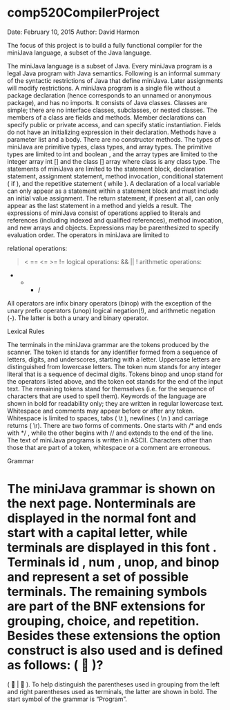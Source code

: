 # comp520CompilerProject
Date: February 10, 2015
Author: David Harmon

The focus of this project is to build a fully functional compiler for the miniJava language, a subset of the Java language.

The
miniJava
language
is
a
subset
of
Java.
Every
miniJava
program
is
a
legal
Java
program
with
Java
semantics.
Following
is
an
informal
summary
of
the
syntactic
restrictions
of
Java
that
define
miniJava.
Later
assignments
will
modify
restrictions.
A
miniJava
program
is
a
single
file
without
a
package
declaration
(hence
corresponds
to
an
unnamed
or
anonymous
package),
and
has
no
imports.
It
consists
of
Java
classes.
Classes
are
simple;
there
are
no
interface
classes,
subclasses,
or
nested
classes.
The
members
of
a
class
are
fields
and
methods.
Member
declarations
can
specify
public
or
private
access,
and
can
specify
static
instantiation.
Fields
do
not
have
an
initializing
expression
in
their
declaration.
Methods
have
a
parameter
list
and
a
body.
There
are
no
constructor
methods.
The
types
of
miniJava
are
primitive
types,
class
types,
and
array
types.
The
primitive
types
are
limited
to
int
and
boolean
,
and
the
array
types
are
limited
to
the
integer
array
int
[]
and
the
class
[]
array
where
class
is
any
class
type.
The
statements
of
miniJava
are
limited
to
the
statement
block,
declaration
statement,
assignment
statement,
method
invocation,
conditional
statement
(
if
),
and
the
repetitive
statement
(
while
).
A
declaration
of
a
local
variable
can
only
appear
as
a
statement
within
a
statement
block
and
must
include
an
initial
value
assignment.
The
return
statement,
if
present
at
all,
can
only
appear
as
the
last
statement
in
a
method
and
yields
a
result.
The
expressions
of
miniJava
consist
of
operations
applied
to
literals
and
references
(including
indexed
and
qualified
references),
method
invocation,
and
new
arrays
and
objects.
Expressions
may
be
parenthesized
to
specify
evaluation
order.
The
operators
in
miniJava
are
limited
to

relational operations:
> < == <= >= !=
logical operations:
&& || !
arithmetic operations:
+ - * /


All
operators
are
infix
binary operators (binop)
with
the
exception
of
the
unary prefix operators (unop)
logical negation(!),
and
arithmetic negation (-).
The
latter
is
both
a
unary
and
binary
operator.

Lexical Rules

The
terminals
in
the
miniJava
grammar
are
the
tokens
produced
by
the
scanner.
The
token
id
stands
for
any
identifier
formed
from
a
sequence
of
letters,
digits,
and
underscores,
starting
with
a
letter.
Uppercase
letters
are
distinguished
from
lowercase
letters.
The
token
num
stands
for
any
integer
literal
that
is
a
sequence
of
decimal
digits.
Tokens
binop
and
unop
stand
for
the
operators
listed
above,
and
the
token
eot
stands
for
the
end
of
the
input
text.
The
remaining
tokens
stand
for
themselves
(i.e.
for
the
sequence
of
characters
that
are
used
to
spell
them).
Keywords
of
the
language
are
shown
in
bold
for
readability
only;
they
are
written
in
regular
lowercase
text.
Whitespace
and
comments
may
appear
before
or
after
any
token.
Whitespace
is
limited
to
spaces,
tabs
(
\t
),
newlines
(
\n
)
and
carriage
returns
(
\r).
There
are
two
forms
of
comments.
One
starts
with
/*
and
ends
with
*/
,
while
the
other
begins
with
//
and
extends
to
the
end
of
the
line.
The
text
of
miniJava
programs
is
written
in
ASCII.
Characters
other
than
those
that
are
part
of
a
token,
whitespace
or
a
comment
are
erroneous.

Grammar

The
miniJava
grammar
is
shown
on
the
next
page.
Nonterminals
are
displayed
in
the
normal
font
and
start
with
a
capital
letter,
while
terminals
are
displayed
in
this
font
.
Terminals
id
,
num
,
unop,
and
binop
and
represent
a
set
of
possible
terminals.
The
remaining
symbols
are
part
of
the
BNF
extensions
for
grouping,
choice,
and
repetition.
Besides
these
extensions
the
option
construct
is
also
used
and
is
defined
as
follows:
(

)?
=
(

|

).
To
help
distinguish
the
parentheses
used
in
grouping
from
the
left
and
right
parentheses
used
as
terminals,
the
latter
are
shown
in
bold.
The
start
symbol
of
the
grammar
is
“Program”.
